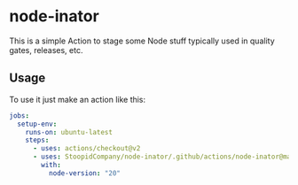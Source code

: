 # node-inator

This is a simple Action to stage some Node stuff typically used in quality gates, releases, etc.

## Usage

To use it just make an action like this:

```yaml
jobs:
  setup-env:
    runs-on: ubuntu-latest
    steps:
      - uses: actions/checkout@v2
      - uses: StoopidCompany/node-inator/.github/actions/node-inator@main
        with:
          node-version: "20"
```
